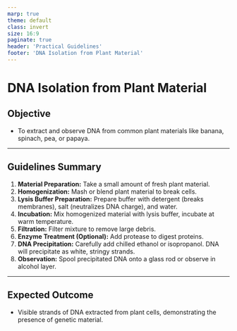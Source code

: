 ```yaml
---
marp: true
theme: default
class: invert
size: 16:9
paginate: true
header: 'Practical Guidelines'
footer: 'DNA Isolation from Plant Material'
---
```


# DNA Isolation from Plant Material

## Objective

*   To extract and observe DNA from common plant materials like banana, spinach, pea, or papaya.

---

## Guidelines Summary

1.  **Material Preparation:** Take a small amount of fresh plant material.
2.  **Homogenization:** Mash or blend plant material to break cells.
3.  **Lysis Buffer Preparation:** Prepare buffer with detergent (breaks membranes), salt (neutralizes DNA charge), and water.
4.  **Incubation:** Mix homogenized material with lysis buffer, incubate at warm temperature.
5.  **Filtration:** Filter mixture to remove large debris.
6.  **Enzyme Treatment (Optional):** Add protease to digest proteins.
7.  **DNA Precipitation:** Carefully add chilled ethanol or isopropanol. DNA will precipitate as white, stringy strands.
8.  **Observation:** Spool precipitated DNA onto a glass rod or observe in alcohol layer.

---

## Expected Outcome

*   Visible strands of DNA extracted from plant cells, demonstrating the presence of genetic material.
